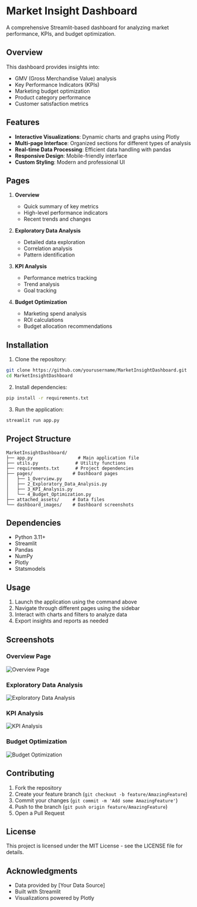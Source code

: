 # Market Insight Dashboard

A comprehensive Streamlit-based dashboard for analyzing market performance, KPIs, and budget optimization.

## Overview

This dashboard provides insights into:
- GMV (Gross Merchandise Value) analysis
- Key Performance Indicators (KPIs)
- Marketing budget optimization
- Product category performance
- Customer satisfaction metrics

## Features

- **Interactive Visualizations**: Dynamic charts and graphs using Plotly
- **Multi-page Interface**: Organized sections for different types of analysis
- **Real-time Data Processing**: Efficient data handling with pandas
- **Responsive Design**: Mobile-friendly interface
- **Custom Styling**: Modern and professional UI

## Pages

1. **Overview**
   - Quick summary of key metrics
   - High-level performance indicators
   - Recent trends and changes

2. **Exploratory Data Analysis**
   - Detailed data exploration
   - Correlation analysis
   - Pattern identification

3. **KPI Analysis**
   - Performance metrics tracking
   - Trend analysis
   - Goal tracking

4. **Budget Optimization**
   - Marketing spend analysis
   - ROI calculations
   - Budget allocation recommendations

## Installation

1. Clone the repository:
```bash
git clone https://github.com/yourusername/MarketInsightDashboard.git
cd MarketInsightDashboard
```

2. Install dependencies:
```bash
pip install -r requirements.txt
```

3. Run the application:
```bash
streamlit run app.py
```

## Project Structure

```
MarketInsightDashboard/
├── app.py                 # Main application file
├── utils.py              # Utility functions
├── requirements.txt      # Project dependencies
├── pages/               # Dashboard pages
│   ├── 1_Overview.py
│   ├── 2_Exploratory_Data_Analysis.py
│   ├── 3_KPI_Analysis.py
│   └── 4_Budget_Optimization.py
├── attached_assets/     # Data files
└── dashboard_images/    # Dashboard screenshots
```

## Dependencies

- Python 3.11+
- Streamlit
- Pandas
- NumPy
- Plotly
- Statsmodels

## Usage

1. Launch the application using the command above
2. Navigate through different pages using the sidebar
3. Interact with charts and filters to analyze data
4. Export insights and reports as needed

## Screenshots

### Overview Page
![Overview Page](dashboard_images/1.%20Overview.png)

### Exploratory Data Analysis
![Exploratory Data Analysis](dashboard_images/2.%20Exploratory%20Data%20Analysis.png)

### KPI Analysis
![KPI Analysis](dashboard_images/3.%20KPI%20Analysis.png)

### Budget Optimization
![Budget Optimization](dashboard_images/4.%20Budget%20Optimization.png)

## Contributing

1. Fork the repository
2. Create your feature branch (`git checkout -b feature/AmazingFeature`)
3. Commit your changes (`git commit -m 'Add some AmazingFeature'`)
4. Push to the branch (`git push origin feature/AmazingFeature`)
5. Open a Pull Request

## License

This project is licensed under the MIT License - see the LICENSE file for details.

## Acknowledgments

- Data provided by [Your Data Source]
- Built with Streamlit
- Visualizations powered by Plotly 
